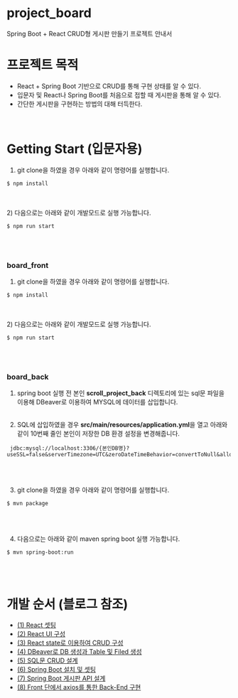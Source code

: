 # project_board
Spring Boot + React CRUD형 게시판 만들기 프로젝트 안내서
<br/>

# 프로젝트 목적
- React + Spring Boot 기반으로 CRUD를 통해 구현 상태를 알 수 있다.
- 입문자 및 React나 Spring Boot를 처음으로 접할 때 게시판을 통해 알 수 있다.
- 간단한 게시판을 구현하는 방법의 대해 터득한다.
<br/>

# Getting Start (입문자용)
1) git clone을 하였을 경우 아래와 같이 명령어를 실행합니다.

```
$ npm install
```

<br/><br/>
2) 다음으로는 아래와 같이 개발모드로 실행 가능합니다.

```
$ npm run start
```

<br/><br/>

### board_front
1) git clone을 하였을 경우 아래와 같이 명령어를 실행합니다.

```
$ npm install
```

<br/><br/>
2) 다음으로는 아래와 같이 개발모드로 실행 가능합니다.

```
$ npm run start
```

<br/><br/>

### board_back
1) spring boot 실행 전 본인 <strong>scroll_project_back</strong> 디렉토리에 있는 sql문 파일을 이용해 DBeaver로 이용하여 MYSQL에 데이터를 삽입합니다.
<br/><br/>

2) SQL에 삽입하였을 경우 <strong>src/main/resources/application.yml</strong>을 열고 아래와 같이 10번째 줄인 본인이 저장한 DB 환경 설정을 변경해줍니다.

```
 jdbc:mysql://localhost:3306/{본인DB명}?useSSL=false&serverTimezone=UTC&zeroDateTimeBehavior=convertToNull&allowPublicKeyRetrieval=true&autoReconnect=true
```
<br/><br/>

3) git clone을 하였을 경우 아래와 같이 명령어를 실행합니다.

```
$ mvn package
```

<br/><br/>

4) 다음으로는 아래와 같이 maven spring boot 실행 가능합니다.

```
$ mvn spring-boot:run
```

<br/><br/>

# 개발 순서 (블로그 참조)
- [(1) React 셋팅](https://berkley.tistory.com/23)
- [(2) React UI 구성](https://berkley.tistory.com/24)
- [(3) React state로 이용하여 CRUD 구성](https://berkley.tistory.com/25)
- [(4) DBeaver로 DB 생성과 Table 및 Filed 생성](https://berkley.tistory.com/26)
- [(5) SQL문 CRUD 설계](https://berkley.tistory.com/27)
- [(6) Spring Boot 설치 및 셋팅](https://berkley.tistory.com/28)
- [(7) Spring Boot 게시판 API 설계](https://berkley.tistory.com/29)
- [(8) Front 단에서 axios를 통한 Back-End 구현](https://berkley.tistory.com/30)

